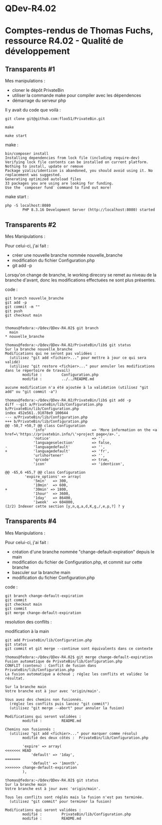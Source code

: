 # QDev-R4.02

# Comptes-rendus de Thomas Fuchs, ressource R4.02 - Qualité de développement #

## Transparents #1 ##
Mes manipulations :

 - cloner le dépôt PrivateBin 
 - utiliser la commande make pour compiler avec les dépendences 
 - démarrage du serveur php
 
Il y avait du code que voilà :
```
git clone git@github.com:floo51/PrivateBin.git

make

make start

```
make :

```
bin/composer install
Installing dependencies from lock file (including require-dev)
Verifying lock file contents can be installed on current platform.
Nothing to install, update or remove
Package yzalis/identicon is abandoned, you should avoid using it. No replacement was suggested.
Generating optimized autoload files
33 packages you are using are looking for funding.
Use the `composer fund` command to find out more!
```

make start :

```
php -S localhost:8080
        PHP 8.3.16 Development Server (http://localhost:8080) started
```



## Transparents #2 ##

Mes Manipulations :

Pour celui-ci, j'ai fait :
 - créer une nouvelle branche nommée nouvelle_branche
 - modification du fichier Configuration.php
 - git add -p
 
 Lorsqu'on change de branche, le working direcory se remet au niveau de la branche d'avant, donc les modifications effectuées ne sont plus présentes.
 
code : 


```
git branch nouvelle_branche
git add -p
git commit -m ""
git push
git checkout main
```


```

thomas@fedora:~/Qdev/QDev-R4.02$ git branch
  main
* nouvelle_branche

thomas@fedora:~/Qdev/QDev-R4.02/PrivateBin/lib$ git status
Sur la branche nouvelle_branche
Modifications qui ne seront pas validées :
  (utilisez "git add <fichier>..." pour mettre à jour ce qui sera validé)
  (utilisez "git restore <fichier>..." pour annuler les modifications dans le répertoire de travail)
        modifié :         Configuration.php
        modifié :         ../../README.md

aucune modification n'a été ajoutée à la validation (utilisez "git add" ou "git commit -a")

```

```
thomas@fedora:~/Qdev/QDev-R4.02/PrivateBin/lib$ git add -p
diff --git a/PrivateBin/lib/Configuration.php b/PrivateBin/lib/Configuration.php
index 452e561..91078e9 100644
--- a/PrivateBin/lib/Configuration.php
+++ b/PrivateBin/lib/Configuration.php
@@ -50,7 +50,7 @@ class Configuration
             'info'                     => 'More information on the <a href=\'https://privatebin.info/\'>project page</a>.',
             'notice'                   => '',
             'languageselection'        => false,
-            'languagedefault'          => '',
+            'languagedefault'          => 'fr',
             'urlshortener'             => '',
             'qrcode'                   => true,
             'icon'                     => 'identicon',

```

```
@@ -65,6 +65,7 @@ class Configuration
         'expire_options' => array(
             '5min'   => 300,
             '10min'  => 600,
+            '30min' => 1800,   
             '1hour'  => 3600,
             '1day'   => 86400,
             '1week'  => 604800,
(2/2) Indexer cette section [y,n,q,a,d,K,g,/,e,p,?] ? y
```


## Transparents #4 ##

Mes Manipulations :

Pour celui-ci, j'ai fait :
  
  - création d'une branche nommée "change-default-expiration" depuis le main
  - modification du fichier de Configuration.php, et commit sur cette branche
  - basculer sur la branche main
  - modification du fichier Configuration.php
  
code : 

```
git branch change-default-expiration
git commit
git checkout main
git commit
git merge change-default-expiration

```


resolution des conflits :


modification à la main

```
git add PrivateBin/lib/Configuration.php
git status
git commit et git merge --continue sont équivalents dans ce contexte
```


```
thomas@fedora:~/Qdev/QDev-R4.02$ git merge change-default-expiration 
Fusion automatique de PrivateBin/lib/Configuration.php
CONFLIT (contenu) : Conflit de fusion dans PrivateBin/lib/Configuration.php
La fusion automatique a échoué ; réglez les conflits et validez le résultat.
```


```
Sur la branche main
Votre branche est à jour avec 'origin/main'.

Vous avez des chemins non fusionnés.
  (réglez les conflits puis lancez "git commit")
  (utilisez "git merge --abort" pour annuler la fusion)

Modifications qui seront validées :
        modifié :         README.md

Chemins non fusionnés :
  (utilisez "git add <fichier>..." pour marquer comme résolu)
        modifié des deux côtés :  PrivateBin/lib/Configuration.php
```


```
        'expire' => array(
<<<<<<< HEAD
            'default' => '1day',
=======
            'default' => '1month',
>>>>>>> change-default-expiration
        ),
```

```
thomas@fedora:~/Qdev/QDev-R4.02$ git status
Sur la branche main
Votre branche est à jour avec 'origin/main'.

Tous les conflits sont réglés mais la fusion n'est pas terminée.
  (utilisez "git commit" pour terminer la fusion)

Modifications qui seront validées :
        modifié :         PrivateBin/lib/Configuration.php
        modifié :         README.md

```





  
